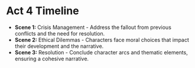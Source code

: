 # Act 4 Timeline
- **Scene 1:** Crisis Management - Address the fallout from previous conflicts and the need for resolution.
- **Scene 2:** Ethical Dilemmas - Characters face moral choices that impact their development and the narrative.
- **Scene 3:** Resolution - Conclude character arcs and thematic elements, ensuring a cohesive narrative.
